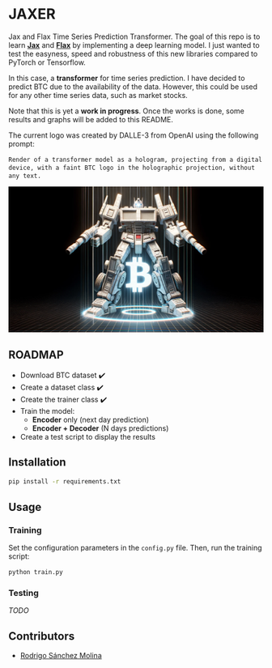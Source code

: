 # JAXER
Jax and Flax Time Series Prediction Transformer. The goal of this repo is to learn [**Jax**](https://jax.readthedocs.io/en/latest/) and [**Flax**](https://flax.readthedocs.io/en/latest/) by implementing a deep learning model. I just wanted to test the easyness, speed and robustness of this new libraries compared to PyTorch or Tensorflow. 

In this case, a **transformer** for time series prediction. I have decided to predict BTC due to the availability of the data. However, this could be used for any other time series data, such as market stocks.

Note that this is yet a **work in progress**. Once the works is done, some results and graphs will be added to this README.

The current logo was created by DALLE-3 from OpenAI using the following prompt:
```
Render of a transformer model as a hologram, projecting from a digital device, with a faint BTC logo in the holographic projection, without any text.
```

![Jaxer Logo](/data/btc_transformer.png)

## ROADMAP
- Download BTC dataset ✔️
- Create a dataset class ✔️
- Create the trainer class ✔️
- Train the model:
    - **Encoder** only (next day prediction)
    - **Encoder + Decoder** (N days predictions)
- Create a test script to display the results

## Installation
```bash
pip install -r requirements.txt
```

## Usage
### Training
Set the configuration parameters in the `config.py` file. Then, run the training script:
```bash
python train.py
```

### Testing
*TODO*

## Contributors
- [Rodrigo Sánchez Molina](rsanchezm98@gmail.com)
